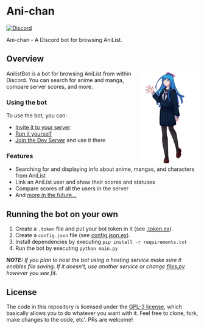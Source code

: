 # Ani-chan

[![Discord](https://img.shields.io/discord/867985175697567744)](https://discord.gg/5s69DV7gwP)

Ani-chan - A Discord bot for browsing AniList.

## Overview

<img src="docs/AC_TP.png" align="right" height=30% width=30%>

AnilistBot is a bot for browsing AniList from within Discord.
You can search for anime and manga, compare server scores, and more.

### Using the bot

To use the bot, you can:

- [Invite it to your server](https://discord.com/api/oauth2/authorize?client_id=861173907644743680&permissions=137439308864&scope=bot)
- [Run it yourself](#running-the-bot)
- [Join the Dev Server](https://discord.gg/5s69DV7gwP) and use it there

### Features 

 - Searching for and displaying info about anime, mangas, and characters from AniList
 - Link an AniList user and show their scores and statuses
 - Compare scores of all the users in the server
 - And [more in the future...](https://github.com/3174N/ani-chan/projects/1)

## Running the bot on your own

1. Create a `.token` file and put your bot token in it (see [.token.ex](.token.ex)).
2. Create a `config.json` file (see [config.json.ex](config.json.ex)).
3. Install dependencies by executing `pip install -r requirements.txt`
4. Run the bot by executing `python main.py`

_**NOTE:** If you plan to host the bot using a hosting service make sure it enables file saving. If it doesn't, use another service or change [files.py](files.py) however you see fit._

## License

The code in this repository is licensed under the [GPL-3 license](LICENSE), which basically allows you to do whatever you want with it.
Feel free to clone, fork, make changes to the code, etc'. PRs are welcome!
